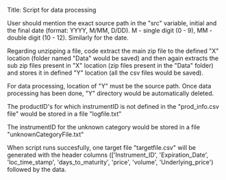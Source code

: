 Title: Script for data processing

User should mention the exact source path in the "src" variable, initial and the final date (format: YYYY, M/MM, D/DD).
M - single digit (0 - 9), MM - double digit (10 - 12). Similarly for the date.

Regarding unzipping a file, code extract the main zip file to the defined "X" location (folder named "Data" would be saved) and then again extracts the sub zip files present in "X" location (zip files present in the "Data" folder) and stores it in defined "Y" location (all the csv files would be saved).

For data processing, location of "Y" must be the source path. Once data processing has been done, "Y" directory would be automatically deleted.

The productID's for which instrumentID is not defined in the "prod_info.csv file" would be stored in a file "logfile.txt"

The instrumentID for the unknown category would be stored in a file "unknownCategoryFile.txt"

When script runs succesfully, one target file "targetfile.csv" will be generated with the header columns
(['Instrument_ID', 'Expiration_Date', 'loc_time_stamp', 'days_to_maturity', 'price', 'volume', 'Underlying_price') followed by the data.
